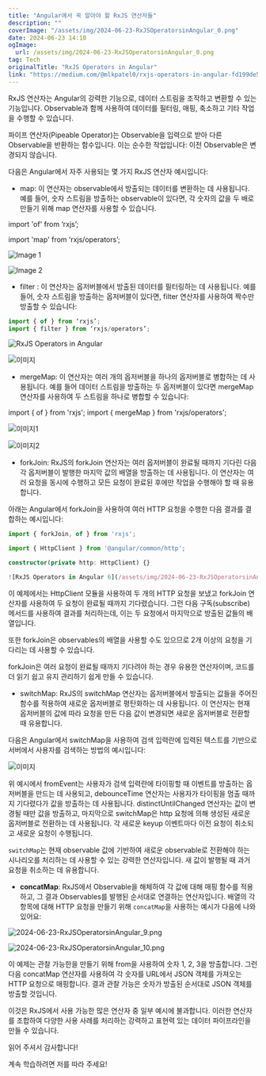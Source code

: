 ```yaml
---
title: "Angular에서 꼭 알아야 할 RxJS 연산자들"
description: ""
coverImage: "/assets/img/2024-06-23-RxJSOperatorsinAngular_0.png"
date: 2024-06-23 14:10
ogImage: 
  url: /assets/img/2024-06-23-RxJSOperatorsinAngular_0.png
tag: Tech
originalTitle: "RxJS Operators in Angular"
link: "https://medium.com/@mlkpatel0/rxjs-operators-in-angular-fd199de5143e"
---
```



RxJS 연산자는 Angular의 강력한 기능으로, 데이터 스트림을 조작하고 변환할 수 있는 기능입니다. Observable과 함께 사용하여 데이터를 필터링, 매핑, 축소하고 기타 작업을 수행할 수 있습니다.

파이프 연산자(Pipeable Operator)는 Observable을 입력으로 받아 다른 Observable을 반환하는 함수입니다. 이는 순수한 작업입니다: 이전 Observable은 변경되지 않습니다.

다음은 Angular에서 자주 사용되는 몇 가지 RxJS 연산자 예시입니다:

- map: 이 연산자는 observable에서 방출되는 데이터를 변환하는 데 사용됩니다. 예를 들어, 숫자 스트림을 방출하는 observable이 있다면, 각 숫자의 값을 두 배로 만들기 위해 map 연산자를 사용할 수 있습니다.

<div class="content-ad"></div>


import 'of' from ‘rxjs’;

import 'map' from ‘rxjs/operators’;

![Image 1](/assets/img/2024-06-23-RxJSOperatorsinAngular_0.png)

![Image 2](/assets/img/2024-06-23-RxJSOperatorsinAngular_1.png)


<div class="content-ad"></div>

- filter : 이 연산자는 옵저버블에서 방출된 데이터를 필터링하는 데 사용됩니다. 예를 들어, 숫자 스트림을 방출하는 옵저버블이 있다면, filter 연산자를 사용하여 짝수만 방출할 수 있습니다:

```javascript
import { of } from ‘rxjs’;
import { filter } from ‘rxjs/operators’;
```

![RxJS Operators in Angular](/assets/img/2024-06-23-RxJSOperatorsinAngular_2.png)

<div class="content-ad"></div>


![이미지](/assets/img/2024-06-23-RxJSOperatorsinAngular_3.png)

- mergeMap: 이 연산자는 여러 개의 옵저버블을 하나의 옵저버블로 병합하는 데 사용됩니다. 예를 들어 데이터 스트림을 방출하는 두 옵저버블이 있다면 mergeMap 연산자를 사용하여 두 스트림을 하나로 병합할 수 있습니다:

import { of } from 'rxjs';
import { mergeMap } from 'rxjs/operators';


<div class="content-ad"></div>


![이미지1](/assets/img/2024-06-23-RxJSOperatorsinAngular_4.png)

![이미지2](/assets/img/2024-06-23-RxJSOperatorsinAngular_5.png)

- forkJoin: RxJS의 forkJoin 연산자는 여러 옵저버블이 완료될 때까지 기다린 다음 각 옵저버블이 발행한 마지막 값의 배열을 방출하는 데 사용됩니다. 이 연산자는 여러 요청을 동시에 수행하고 모든 요청이 완료된 후에만 작업을 수행해야 할 때 유용합니다.

아래는 Angular에서 forkJoin을 사용하여 여러 HTTP 요청을 수행한 다음 결과를 결합하는 예시입니다:


<div class="content-ad"></div>

```typescript
import { forkJoin, of } from 'rxjs';

import { HttpClient } from '@angular/common/http';

constructor(private http: HttpClient) {}

![RxJS Operators in Angular 6](/assets/img/2024-06-23-RxJSOperatorsinAngular_6.png)
```

<div class="content-ad"></div>

이 예제에서는 HttpClient 모듈을 사용하여 두 개의 HTTP 요청을 보냈고 forkJoin 연산자를 사용하여 두 요청이 완료될 때까지 기다렸습니다. 그런 다음 구독(subscribe) 메서드를 사용하여 결과를 처리하는데, 이는 두 요청에서 마지막으로 방출된 값들의 배열입니다.

또한 forkJoin은 observables의 배열을 사용할 수도 있으므로 2개 이상의 요청을 기다리는 데 사용할 수 있습니다.

forkJoin은 여러 요청이 완료될 때까지 기다려야 하는 경우 유용한 연산자이며, 코드를 더 읽기 쉽고 유지 관리하기 쉽게 만들 수 있습니다.

<div class="content-ad"></div>

- switchMap: RxJS의 switchMap 연산자는 옵저버블에서 방출되는 값들을 주어진 함수를 적용하여 새로운 옵저버블로 평탄화하는 데 사용됩니다. 이 연산자는 현재 옵저버블의 값에 따라 요청을 만든 다음 값이 변경되면 새로운 옵저버블로 전환할 때 유용합니다.

다음은 Angular에서 switchMap을 사용하여 검색 입력란에 입력된 텍스트를 기반으로 서버에서 사용자를 검색하는 방법의 예시입니다:

![이미지](/assets/img/2024-06-23-RxJSOperatorsinAngular_8.png)

위 예시에서 fromEvent는 사용자가 검색 입력란에 타이핑할 때 이벤트를 방출하는 옵저버블을 만드는 데 사용되고, debounceTime 연산자는 사용자가 타이핑을 멈출 때까지 기다렸다가 값을 방출하는 데 사용됩니다. distinctUntilChanged 연산자는 값이 변경될 때만 값을 방출하고, 마지막으로 switchMap은 http 요청에 의해 생성된 새로운 옵저버블로 전환하는 데 사용됩니다. 각 새로운 keyup 이벤트마다 이전 요청이 취소되고 새로운 요청이 수행됩니다.

<div class="content-ad"></div>

`switchMap`는 현재 observable 값에 기반하여 새로운 observable로 전환해야 하는 시나리오를 처리하는 데 사용할 수 있는 강력한 연산자입니다. 새 값이 발행될 때 과거 요청을 취소하는 데 유용합니다.

- **concatMap**: RxJS에서 Observable을 해체하여 각 값에 대해 매핑 함수를 적용하고, 그 결과 Observables를 발행된 순서대로 연결하는 연산자입니다. 배열의 각 항목에 대해 HTTP 요청을 만들기 위해 `concatMap`을 사용하는 예시가 다음에 나와 있어요:

![2024-06-23-RxJSOperatorsinAngular_9.png](/assets/img/2024-06-23-RxJSOperatorsinAngular_9.png)

![2024-06-23-RxJSOperatorsinAngular_10.png](/assets/img/2024-06-23-RxJSOperatorsinAngular_10.png)

<div class="content-ad"></div>

이 예제는 관찰 가능한을 만들기 위해 from을 사용하여 숫자 1, 2, 3을 방출합니다. 그런 다음 concatMap 연산자를 사용하여 각 숫자를 URL에서 JSON 객체를 가져오는 HTTP 요청으로 매핑합니다. 결과 관찰 가능은 숫자가 방출된 순서대로 JSON 객체를 방출할 것입니다.

이것은 RxJS에서 사용 가능한 많은 연산자 중 일부 예시에 불과합니다. 이러한 연산자를 조합하여 다양한 사용 사례를 처리하는 강력하고 표현력 있는 데이터 파이프라인을 만들 수 있습니다.

읽어 주셔서 감사합니다!

계속 학습하려면 저를 따라 주세요!